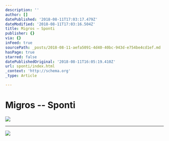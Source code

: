 ```yaml
---
description: ''
author: []
datePublished: '2018-08-11T17:03:17.479Z'
dateModified: '2018-08-11T17:03:16.504Z'
title: Migros – Sponti
publisher: {}
via: {}
inFeed: true
sourcePath: _posts/2018-08-11-aefa5091-4d40-40bc-943d-e754be4cd1ef.md
hasPage: true
starred: false
datePublishedOriginal: '2018-08-11T16:05:19.410Z'
url: sponti/index.html
_context: 'http://schema.org'
_type: Article

---
```

# Migros -- Sponti
![](https://the-grid-user-content.s3-us-west-2.amazonaws.com/475d82df-387d-44fa-8fb2-ec7b1e767656.jpg)

---

![](https://s3-us-west-2.amazonaws.com/the-grid-img/p/15b64aafdbeef19db7c326ad1b0224cf9805eb99.png)